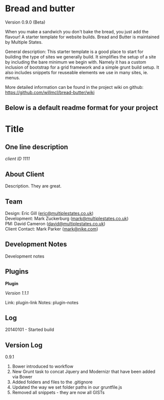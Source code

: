 Bread and butter
====================
Version 0.9.0 (Beta)

When you make a sandwich you don't bake the bread, you just add the flavour! A starter template for website builds. Bread and Butter is maintained by Multiple States. 

General description:
This starter template is a good place to start for building the type of sites we generally build. It simplifies the setup of a site by including the bare minimum we begin with. Namely it has a custom inclusion of bootstrap for a grid framework and a simple grunt build setup. It also includes snippets for reuseable elements we use in many sites, ie. menus.

More detailed information can be found in the project wiki on github: https://github.com/willmcl/bread-butter/wiki

Below is a default readme format for your project
-------------------------------------------------

Title
==============

One line description
--------------

*client ID 1111*

About Client
--------------

Description. They are great.

Team
--------------
Design: Eric Gill (eric@multiplestates.co.uk)  
Development: Mark Zuckerburg (mark@multiplestates.co.uk)  
PM: David Cameron (david@multiplestates.co.uk)  
Client Contact: Mark Parker (mark@nike.com)  

Development Notes
--------------

Development notes

Plugins
--------------

**Plugin**

*Version 1.1.1*

Link: plugin-link
Notes: plugin-notes

Log
--------------

20140101 - Started build

Version Log
--------------

0.9.1

1. Bower introduced to workflow
2. New Grunt task to concat Jquery and Modernizr that have been added via Bower
3. Added folders and files to the .gitignore 
4. Updated the way we set folder paths in our gruntfile.js
5. Removed all snippets - they are now all GISTs



